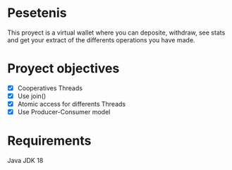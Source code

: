 # Pesetenis
This proyect is a virtual wallet where you can deposite, withdraw, see stats and get your extract of the differents operations you have made.

# Proyect objectives
- [x] Cooperatives Threads
- [x] Use join()
- [x] Atomic access for differents Threads
- [x] Use Producer-Consumer model

# Requirements
Java JDK 18
